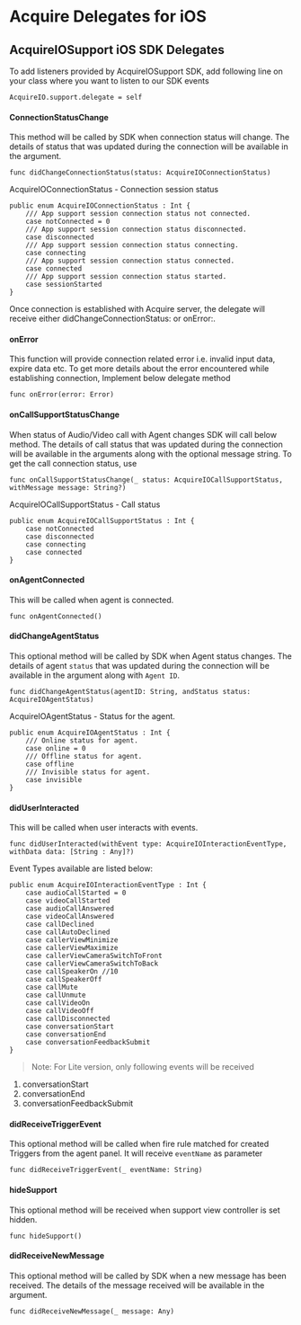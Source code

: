 # Acquire Delegates for iOS

## AcquireIOSupport iOS SDK Delegates

To add listeners provided by AcquireIOSupport SDK, add following line on your class where you want to listen to our SDK events

```text
AcquireIO.support.delegate = self
```

#### ConnectionStatusChange

This method will be called by SDK when connection status will change. The details of status that was updated during the connection will be available in the argument.

```text
func didChangeConnectionStatus(status: AcquireIOConnectionStatus)
```

AcquireIOConnectionStatus - Connection session status

```text
public enum AcquireIOConnectionStatus : Int {
    /// App support session connection status not connected.
    case notConnected = 0
    /// App support session connection status disconnected.
    case disconnected
    /// App support session connection status connecting.
    case connecting
    /// App support session connection status connected.
    case connected
    /// App support session connection status started.
    case sessionStarted
}
```

Once connection is established with Acquire server, the delegate will receive either didChangeConnectionStatus: or onError:.

#### onError

This function will provide connection related error i.e. invalid input data, expire data etc. To get more details about the error encountered while establishing connection, Implement below delegate method

```text
func onError(error: Error)
```

#### onCallSupportStatusChange

When status of Audio/Video call with Agent changes SDK will call below method. The details of call status that was updated during the connection will be available in the arguments along with the optional message string. To get the call connection status, use

```text
func onCallSupportStatusChange(_ status: AcquireIOCallSupportStatus, withMessage message: String?)
```

AcquireIOCallSupportStatus - Call status

```text
public enum AcquireIOCallSupportStatus : Int {
    case notConnected
    case disconnected
    case connecting
    case connected
}
```

#### onAgentConnected

This will be called when agent is connected.

```text
func onAgentConnected()
```

#### didChangeAgentStatus

This optional method will be called by SDK when Agent status changes. The details of agent `status` that was updated during the connection will be available in the argument along with `Agent ID`.

```text
func didChangeAgentStatus(agentID: String, andStatus status: AcquireIOAgentStatus)
```

AcquireIOAgentStatus - Status for the agent.

```text
public enum AcquireIOAgentStatus : Int {
    /// Online status for agent.
    case online = 0
    /// Offline status for agent.
    case offline
    /// Invisible status for agent.
    case invisible
}
```

#### didUserInteracted

This will be called when user interacts with events.

```text
func didUserInteracted(withEvent type: AcquireIOInteractionEventType, withData data: [String : Any]?)
```

Event Types available are listed below:

```text
public enum AcquireIOInteractionEventType : Int {
    case audioCallStarted = 0
    case videoCallStarted
    case audioCallAnswered
    case videoCallAnswered
    case callDeclined
    case callAutoDeclined
    case callerViewMinimize
    case callerViewMaximize
    case callerViewCameraSwitchToFront
    case callerViewCameraSwitchToBack
    case callSpeakerOn //10
    case callSpeakerOff
    case callMute
    case callUnmute
    case callVideoOn
    case callVideoOff
    case callDisconnected
    case conversationStart
    case conversationEnd
    case conversationFeedbackSubmit
}
```

> Note: For Lite version, only following events will be received

1. conversationStart
2. conversationEnd
3. conversationFeedbackSubmit

#### didReceiveTriggerEvent

This optional method will be called when fire rule matched for created Triggers from the agent panel. It will receive `eventName` as parameter

```text
func didReceiveTriggerEvent(_ eventName: String)
```

#### hideSupport

This optional method will be received when support view controller is set hidden.

```text
func hideSupport()
```



#### didReceiveNewMessage

This optional method will be called by SDK when a new message has been received. The details of the message received will be available in the argument.

```text
func didReceiveNewMessage(_ message: Any)
```

